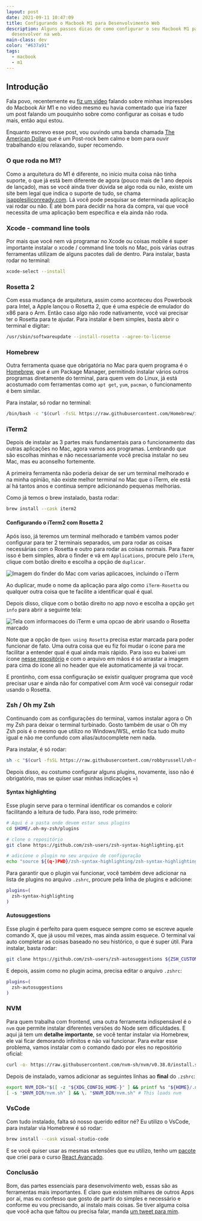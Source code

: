 ```yaml
---
layout: post
date: 2021-09-11 10:47:09
title: Configurando o Macbook M1 para Desenvolvimento Web
description: Alguns passos dicas de como configurar o seu Macbook M1 para
  desenvolver na web.
main-class: dev
color: "#637a91"
tags:
  - macbook
  - m1
---
```

## Introdução

Fala povo, recentemente eu [fiz um vídeo](https://youtu.be/9Rp39orl1DM) falando sobre minhas impressões do Macbook Air M1 e no vídeo mesmo eu havia comentado que iria fazer um post falando um pouquinho sobre como configurar as coisas e tudo mais, então aqui estou.

Enquanto escrevo esse post, vou ouvindo uma banda chamada [The American Dollar](https://open.spotify.com/artist/5r4OqYJL7JrtZlffx7FJlb?si=8PYvbk6GRHiAbn3qGHbagw&dl_branch=1) que é um Post-rock bem calmo e bom para ouvir trabalhando e/ou relaxando, super recomendo.

### O que roda no M1?

Como a arquitetura do M1 é diferente, no início muita coisa não tinha suporte, o que já está bem diferente de agora (pouco mais de 1 ano depois de lançado), mas se você ainda tiver dúvida se algo roda ou não, existe um site bem legal que indica o suporte de tudo, se chama [isapplesiliconready.com](https://isapplesiliconready.com/). Lá você pode pesquisar se determinada aplicação vai rodar ou não. É até bom para decidir na hora da compra, vai que você necessita de uma aplicação bem específica e ela ainda não roda.

### Xcode - command line tools

Por mais que você nem vá programar no Xcode ou coisas mobile é super importante instalar o xcode / command line tools no Mac, pois várias outras ferramentas utilizam de alguns pacotes dali de dentro. Para instalar, basta rodar no terminal:

```sh
xcode-select --install
```

### Rosetta 2

Com essa mudança de arquitetura, assim como aconteceu dos Powerbook para Intel, a Apple lançou o Rosetta 2, que é uma espécie de emulador do x86 para o Arm. Então caso algo não rode nativamente, você vai precisar ter o Rosetta para te ajudar. Para instalar é bem simples, basta abrir o terminal e digitar:

```sh
/usr/sbin/softwareupdate --install-rosetta --agree-to-license
```

### Homebrew

Outra ferramenta quase que obrigatória no Mac para quem programa é o [Homebrew](https://brew.sh/), que é um Package Manager, permitindo instalar vários outros programas diretamente do terminal, para quem vem do Linux, já está acostumado com ferramentas como `apt get`, `yum`, `pacman`, o funcionamento é bem similar.

Para instalar, só rodar no terminal:

```sh
/bin/bash -c "$(curl -fsSL https://raw.githubusercontent.com/Homebrew/install/HEAD/install.sh)"
```

### iTerm2

Depois de instalar as 3 partes mais fundamentais para o funcionamento das outras aplicações no Mac, agora vamos aos programas. Lembrando que são escolhas minhas e não necessariamente você precisa instalar no seu Mac, mas eu aconselho fortemente.

A primeira ferramenta não poderia deixar de ser um terminal melhorado e na minha opinião, não existe melhor terminal no Mac que o iTerm, ele está aí há tantos anos e continua sempre adicionando pequenas melhorias.

Como já temos o brew instalado, basta rodar:

```sh
brew install --cask iterm2
```

#### Configurando o iTerm2 com Rosetta 2

Após isso, já teremos um terminal melhorado e também vamos poder configurar para ter 2 terminais separados, um para rodar as coisas necessárias com o Rosetta e outro para rodar as coisas normais. Para fazer isso é bem simples, abra o finder e vá em `Applications`, procure pelo `iTerm`, clique com botão direito e escolha a opção de `duplicar`. 

![Imagem do finder do Mac com varias aplicacoes, incluindo o iTerm](/assets/img/iterm-finder.png)

Ao duplicar, mude o nome da aplicação para algo como `iTerm-Rosetta` ou qualquer outra coisa que te facilite a identificar qual é qual. 

Depois disso, clique com o botão direito no app novo e escolha a opção `get info` para abrir a seguinte tela:

![Tela com informacoes do iTerm e uma opcao de abrir usando o Rosetta marcado](/assets/img/iterm-rosetta.png)

Note que a opção de `Open using Rosetta` precisa estar marcada para poder funcionar de fato. Uma outra coisa que eu fiz foi mudar o ícone para me facilitar a entender qual é qual ainda mais rápido. Para isso eu baixei um ícone [nesse repositório](https://github.com/dhanishgajjar/terminal-icons) e com o arquivo em mãos é só arrastar a imagem para cima do ícone ali no header que ele automaticamente já vai trocar.

E prontinho, com essa configuração se existir qualquer programa que você precisar usar e ainda não for compativel com Arm você vai conseguir rodar usando o Rosetta.

### Zsh / Oh my Zsh

Continuando com as configurações do terminal, vamos instalar agora o Oh my Zsh para deixar o terminal turbinado. Gosto também de usar o Oh my Zsh pois é o mesmo que utilizo no Windows/WSL, então fica tudo muito igual e não me confundo com alias/autocomplete nem nada.

Para instalar, é só rodar:

```sh
sh -c "$(curl -fsSL https://raw.githubusercontent.com/robbyrussell/oh-my-zsh/master/tools/install.sh)"
```

Depois disso, eu costumo configurar alguns plugins, novamente, isso não é obrigatório, mas se quiser usar minhas indicações =)

#### Syntax highlighting

Esse plugin serve para o terminal identificar os comandos e colorir facilitando a leitura de tudo. Para isso, rode primeiro:

```sh
# Aqui é a pasta onde devem estar seus plugins
cd $HOME/.oh-my-zsh/plugins

# clone o repositório
git clone https://github.com/zsh-users/zsh-syntax-highlighting.git

# adicione o plugin no seu arquivo de configuração
echo "source ${(q-)PWD}/zsh-syntax-highlighting/zsh-syntax-highlighting.zsh" >> ${ZDOTDIR:-$HOME}/.zshrc
```

Para garantir que o plugin vai funcionar, você também deve adicionar na lista de plugins no arquivo `.zshrc`, procure pela linha de plugins e adicione:

```sh
plugins=(
  zsh-syntax-highlighting
)
```

#### Autosuggestions

Esse plugin é perfeito para quem esquece sempre como se escreve aquele comando X, que já usou mil vezes, mas ainda assim esquece. O terminal vai auto completar as coisas baseado no seu histórico, o que é super útil. Para instalar, basta rodar:

```sh
git clone https://github.com/zsh-users/zsh-autosuggestions ${ZSH_CUSTOM:-~/.oh-my-zsh/custom}/plugins/zsh-autosuggestions
```

E depois, assim como no plugin acima, precisa editar o arquivo `.zshrc`:

```sh
plugins=( 
  zsh-autosuggestions
)
```

### NVM

Para quem trabalha com frontend, uma outra ferramenta indispensável é o `nvm` que permite instalar diferentes versões do Node sem dificuldades. E aqui já tem um **detalhe importante**, se você tentar instalar via Homebrew, ele vai ficar demorando infinitos e não vai funcionar. Para evitar esse problema, vamos instalar com o comando dado por eles no repositório oficial:

```sh
curl -o- https://raw.githubusercontent.com/nvm-sh/nvm/v0.38.0/install.sh | bash
```

Depois de instalado, vamos adicionar as seguintes linhas ao **final** do `.zshrc`:

```sh
export NVM_DIR="$([ -z "${XDG_CONFIG_HOME-}" ] && printf %s "${HOME}/.nvm" || printf %s "${XDG_CONFIG_HOME}/nvm")"
[ -s "$NVM_DIR/nvm.sh" ] && \. "$NVM_DIR/nvm.sh" # This loads nvm
```

### VsCode

Com tudo instalado, falta só nosso querido editor né? Eu utilizo o VsCode, para instalar via Homebrew é só rodar:

```sh
brew install --cask visual-studio-code
```

E se você quiser usar as mesmas extensões que eu utilizo, tenho um [pacote](https://marketplace.visualstudio.com/items?itemName=willianjusten.reactavancado-extension-pack) que criei para o curso [React Avançado](https://reactavancado.com.br/).

### Conclusão

Bom, das partes essenciais para desenvolvimento web, essas são as ferramentas mais importantes. É claro que existem milhares de outros Apps por aí, mas eu confesso que gosto de partir do simples e necessário e conforme eu vou precisando, aí instalo mais coisas. Se tiver alguma coisa que você acha que faltou ou precisa falar, manda [um tweet para mim](https://twitter.com/Willian_justen).